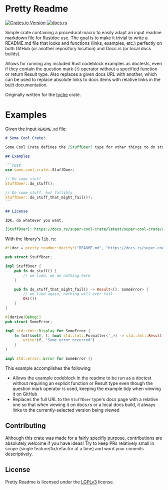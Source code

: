 # Pretty Readme

[![Crates.io Version](https://img.shields.io/crates/v/pretty-readme)](https://crates.io/crates/pretty-readme)
[![docs.rs](https://img.shields.io/docsrs/pretty-readme)](https://docs.rs/pretty-readme)

Simple crate containing a procedural macro to easily adapt an input readme markdown file for Rustdoc use.
The goal is to make it trivial to write a README.md file that looks and functions (links, examples, etc.) perfectly
on both GitHub (or another repository location) and Docs.rs (or local docs builds).

Allows for running any included Rust codeblock examples as doctests, even if they contain the question mark (`?`)
operator without a specified function or return Result type.
Also replaces a given docs URL with another, which can be used to replace absolute links to docs items with relative
links in the built documentation.

Originally written for the [tyche] crate.

# Examples

Given the input `README.md` file:

````md
# Some Cool Crate!

Some Cool Crate defines the [StuffDoer] type for other things to do stuff with. Wow!

## Examples

```rust
use some_cool_crate::StuffDoer;

// Do some stuff
StuffDoer::do_stuff();

// Do some stuff, but fallibly
StuffDoer::do_stuff_that_might_fail()?;
```

## License

IDK, do whatever you want.

[StuffDoer]: https://docs.rs/super-cool-crate/latest/super-cool-crate/struct.StuffDoer.html
````

With the library's `lib.rs`:

```rust
#![doc = pretty_readme::docify!("README.md", "https://docs.rs/super-cool-crate/latest/super-cool-crate/", "./")]

pub struct StuffDoer;

impl StuffDoer {
	pub fn do_stuff() {
		// we lied, we do nothing here
	}

	pub fn do_stuff_that_might_fail() -> Result<(), SomeError> {
		// we lied again, nothing will ever fail
		Ok(())
	}
}

#[derive(Debug)]
pub struct SomeError;

impl std::fmt::Display for SomeError {
	fn fmt(&self, f: &mut std::fmt::Formatter<'_>) -> std::fmt::Result {
		write!(f, "Some error occurred")
	}
}

impl std::error::Error for SomeError {}
```

This example accomplishes the following:

- Allows the example codeblock in the readme to be run as a doctest without requiring an explicit function or Result
  type even though the question mark operator is used, keeping the example tidy when viewing it on GitHub
- Replaces the full URL to the `StuffDoer` type's docs page with a relative one so that when viewing it on docs.rs
  or a local docs build, it always links to the currently-selected version being viewed

## Contributing

Although this crate was made for a fairly specifiy purpose, contributions are absolutely welcome if you have ideas!
Try to keep PRs relatively small in scope (single feature/fix/refactor at a time) and word your commits descriptively.

## License

Pretty Readme is licensed under the [LGPLv3](https://www.gnu.org/licenses/lgpl-3.0) license.

[tyche]: https://github.com/Gawdl3y/tyche-rs
